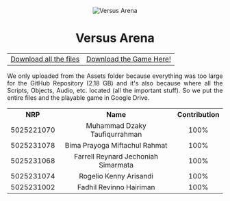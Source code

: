 <p align="center">
  <img src="https://github.com/user-attachments/assets/e65f89f3-ba45-49da-ad79-8e60b94c0af0" alt="Versus Arena" />
</p>  

<h1 align="center">Versus Arena</h1>

<table align="center">
  <tr>
    <td align="center">
      <a href="https://drive.google.com/file/d/1LoOOLdEYxUhWsLoTjpkCunIWKeWbs9Pn/view?usp=sharing">Download all the files</a>
    </td>
    <td align="center">
      <a href="https://drive.google.com/file/d/1ZDXWV-ljoSxp4M7QOol_mbleNE8LitLh/view?usp=sharing">Download the Game Here!</a>
    </td>
  </tr>
</table>


<p align="justify">
We only uploaded from the Assets folder because everything was too large for the GitHub Repository (2.18 GB) and it's also because where all the Scripts, Objects, Audio, etc. located (all the important stuff).
So we put the entire files and the playable game in Google Drive.  
</p>


<table align="center">
  <tr>
    <th style="text-align:center">NRP</th>
    <th style="text-align:center">Name</th>
    <th style="text-align:center">Contribution</th>
  </tr>
  <tr>
    <td style="text-align:center">5025221070</td>
    <td style="text-align:center">Muhammad Dzaky Taufiqurrahman</td>
    <td style="text-align:center">100%</td>
  </tr>
  <tr>
    <td style="text-align:center">5025231078</td>
    <td style="text-align:center">Bima Prayoga Miftachul Rahmat</td>
    <td style="text-align:center">100%</td>
  </tr>
  <tr>
    <td style="text-align:center">5025231068</td>
    <td style="text-align:center">Farrell Reynard Jechoniah Simarmata</td>
    <td style="text-align:center">100%</td>
  </tr>
  <tr>
    <td style="text-align:center">5025231074</td>
    <td style="text-align:center">Rogelio Kenny Arisandi</td>
    <td style="text-align:center">100%</td>
  </tr>
  <tr>
    <td style="text-align:center">5025231002</td>
    <td style="text-align:center">Fadhil Revinno Hairiman</td>
    <td style="text-align:center">100%</td>
  </tr>
</table>

</div>
